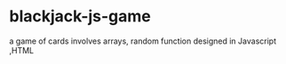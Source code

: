 # blackjack-js-game
a game of cards
involves arrays, 
random function
designed in Javascript ,HTML


